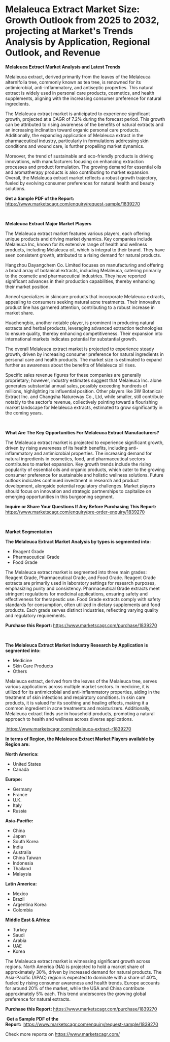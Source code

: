 <p><h1>Melaleuca Extract Market Size: Growth Outlook from 2025 to 2032, projecting at Market's Trends Analysis by Application, Regional Outlook, and Revenue</h1></p><p><strong>Melaleuca Extract Market Analysis and Latest Trends</strong></p>
<p><p>Melaleuca extract, derived primarily from the leaves of the Melaleuca alternifolia tree, commonly known as tea tree, is renowned for its antimicrobial, anti-inflammatory, and antiseptic properties. This natural extract is widely used in personal care products, cosmetics, and health supplements, aligning with the increasing consumer preference for natural ingredients.</p><p>The Melaleuca extract market is anticipated to experience significant growth, projected at a CAGR of 7.2% during the forecast period. This growth can be attributed to rising awareness of the benefits of natural extracts and an increasing inclination toward organic personal care products. Additionally, the expanding application of Melaleuca extract in the pharmaceutical industry, particularly in formulations addressing skin conditions and wound care, is further propelling market dynamics.</p><p>Moreover, the trend of sustainable and eco-friendly products is driving innovations, with manufacturers focusing on enhancing extraction processes and product formulation. The growing demand for essential oils and aromatherapy products is also contributing to market expansion. Overall, the Melaleuca extract market reflects a robust growth trajectory, fueled by evolving consumer preferences for natural health and beauty solutions.</p></p>
<p><strong>Get a Sample PDF of the Report:&nbsp;</strong> <a href="https://www.marketscagr.com/enquiry/request-sample/1839270?utm_campaign=2110&utm_medium=2&utm_source=Github&utm_content=ia&utm_term=08032025&utm_id=melaleuca-extract">https://www.marketscagr.com/enquiry/request-sample/1839270</a></p>
<p>&nbsp;</p>
<p><strong>Melaleuca Extract Major Market Players</strong></p>
<p><p>The Melaleuca extract market features various players, each offering unique products and driving market dynamics. Key companies include Melaleuca Inc, known for its extensive range of health and wellness products, including Melaleuca oil, which is integral to their brand. They have seen consistent growth, attributed to a rising demand for natural products. </p><p>Hangzhou Dayangchem Co. Limited focuses on manufacturing and offering a broad array of botanical extracts, including Melaleuca, catering primarily to the cosmetic and pharmaceutical industries. They have reported significant advances in their production capabilities, thereby enhancing their market position.</p><p>Acneol specializes in skincare products that incorporate Melaleuca extracts, appealing to consumers seeking natural acne treatments. Their innovative product line has garnered attention, contributing to a robust increase in market share.</p><p>Huachengbio, another notable player, is prominent in producing natural extracts and herbal products, leveraging advanced extraction technologies to ensure quality, thereby enhancing competitiveness. Their expansion into international markets indicates potential for substantial growth.</p><p>The overall Melaleuca extract market is projected to experience steady growth, driven by increasing consumer preference for natural ingredients in personal care and health products. The market size is estimated to expand further as awareness about the benefits of Melaleuca oil rises. </p><p>Specific sales revenue figures for these companies are generally proprietary; however, industry estimates suggest that Melaleuca Inc. alone generates substantial annual sales, possibly exceeding hundreds of millions, highlighting its influential position. Other players like 3W Botanical Extract Inc. and Changsha Natureway Co., Ltd, while smaller, still contribute notably to the sector's revenue, collectively pointing toward a flourishing market landscape for Melaleuca extracts, estimated to grow significantly in the coming years.</p></p>
<p>&nbsp;</p>
<p><strong>What Are The Key Opportunities For Melaleuca Extract Manufacturers?</strong></p>
<p><p>The Melaleuca extract market is projected to experience significant growth, driven by rising awareness of its health benefits, including anti-inflammatory and antimicrobial properties. The increasing demand for natural ingredients in cosmetics, food, and pharmaceutical sectors contributes to market expansion. Key growth trends include the rising popularity of essential oils and organic products, which cater to the growing consumer preference for sustainable and holistic wellness solutions. Future outlook indicates continued investment in research and product development, alongside potential regulatory challenges. Market players should focus on innovation and strategic partnerships to capitalize on emerging opportunities in this burgeoning segment.</p></p>
<p><strong>Inquire or Share Your Questions If Any Before Purchasing This Report:</strong> <a href="https://www.marketscagr.com/enquiry/pre-order-enquiry/1839270?utm_campaign=2110&utm_medium=2&utm_source=Github&utm_content=ia&utm_term=08032025&utm_id=melaleuca-extract">https://www.marketscagr.com/enquiry/pre-order-enquiry/1839270</a></p>
<p>&nbsp;</p>
<p><strong>Market Segmentation</strong></p>
<p><strong>The Melaleuca Extract Market Analysis by types is segmented into:</strong></p>
<p><ul><li>Reagent Grade</li><li>Pharmaceutical Grade</li><li>Food Grade</li></ul></p>
<p><p>The Melaleuca extract market is segmented into three main grades: Reagent Grade, Pharmaceutical Grade, and Food Grade. Reagent Grade extracts are primarily used in laboratory settings for research purposes, emphasizing purity and consistency. Pharmaceutical Grade extracts meet stringent regulations for medicinal applications, ensuring safety and effectiveness for therapeutic use. Food Grade extracts comply with safety standards for consumption, often utilized in dietary supplements and food products. Each grade serves distinct industries, reflecting varying quality and regulatory requirements.</p></p>
<p><strong>Purchase this Report:&nbsp;</strong><a href="https://www.marketscagr.com/purchase/1839270?utm_campaign=2110&utm_medium=2&utm_source=Github&utm_content=ia&utm_term=08032025&utm_id=melaleuca-extract">https://www.marketscagr.com/purchase/1839270</a></p>
<p>&nbsp;</p>
<p><strong>The Melaleuca Extract Market Industry Research by Application is segmented into:</strong></p>
<p><ul><li>Medicine</li><li>Skin Care Products</li><li>Others</li></ul></p>
<p><p>Melaleuca extract, derived from the leaves of the Melaleuca tree, serves various applications across multiple market sectors. In medicine, it is utilized for its antimicrobial and anti-inflammatory properties, aiding in the treatment of skin infections and respiratory conditions. In skin care products, it is valued for its soothing and healing effects, making it a common ingredient in acne treatments and moisturizers. Additionally, Melaleuca extract finds use in household products, promoting a natural approach to health and wellness across diverse applications.</p></p>
<p><a href="https://www.marketscagr.com/melaleuca-extract-r1839270?utm_campaign=2110&utm_medium=2&utm_source=Github&utm_content=ia&utm_term=08032025&utm_id=melaleuca-extract">&nbsp;https://www.marketscagr.com/melaleuca-extract-r1839270</a></p>
<p><strong>In terms of Region, the Melaleuca Extract Market Players available by Region are:</strong></p>
<p>
    <p> <strong> North America: </strong>
        <ul>
            <li>United States</li>
            <li>Canada</li>
        </ul>
        </p> 
    <p> <strong> Europe: </strong>
        <ul>
            <li>Germany</li>
            <li>France</li>
            <li>U.K.</li>
            <li>Italy</li>
            <li>Russia</li>
        </ul>
        </p> 
    <p> <strong> Asia-Pacific: </strong>
        <ul>
            <li>China</li>
            <li>Japan</li>
            <li>South Korea</li>
            <li>India</li>
            <li>Australia</li>
            <li>China Taiwan</li>
            <li>Indonesia</li>
            <li>Thailand</li>
            <li>Malaysia</li>
        </ul>
        </p> 
    <p> <strong> Latin America: </strong>
        <ul>
            <li>Mexico</li>
            <li>Brazil</li>
            <li>Argentina Korea</li>
            <li>Colombia</li>
        </ul>
        </p> 
    <p> <strong> Middle East & Africa: </strong>
        <ul>
            <li>Turkey</li>
            <li>Saudi</li>
            <li>Arabia</li>
            <li>UAE</li>
            <li>Korea</li>
        </ul>
    </p>
    </p>
<p><p>The Melaleuca extract market is witnessing significant growth across regions. North America (NA) is projected to hold a market share of approximately 30%, driven by increased demand for natural products. The Asia-Pacific (APAC) region is expected to dominate with a share of 40%, fueled by rising consumer awareness and health trends. Europe accounts for around 20% of the market, while the USA and China contribute approximately 5% each. This trend underscores the growing global preference for natural extracts.</p></p>
<p><strong>Purchase this Report: </strong><a href="https://www.marketscagr.com/purchase/1839270?utm_campaign=2110&utm_medium=2&utm_source=Github&utm_content=ia&utm_term=08032025&utm_id=melaleuca-extract">https://www.marketscagr.com/purchase/1839270</a></p>
<p>&nbsp;<strong>Get a Sample PDF of the Report:&nbsp;&nbsp;</strong><a href="https://www.marketscagr.com/enquiry/request-sample/1839270?utm_campaign=2110&utm_medium=2&utm_source=Github&utm_content=ia&utm_term=08032025&utm_id=melaleuca-extract">https://www.marketscagr.com/enquiry/request-sample/1839270</a></p>
<p><strong></strong></p>
<p>Check more reports on <a href="https://www.marketscagr.com/?utm_campaign=2110&utm_medium=2&utm_source=Github&utm_content=ia&utm_term=08032025&utm_id=melaleuca-extract">https://www.marketscagr.com/</a></p>